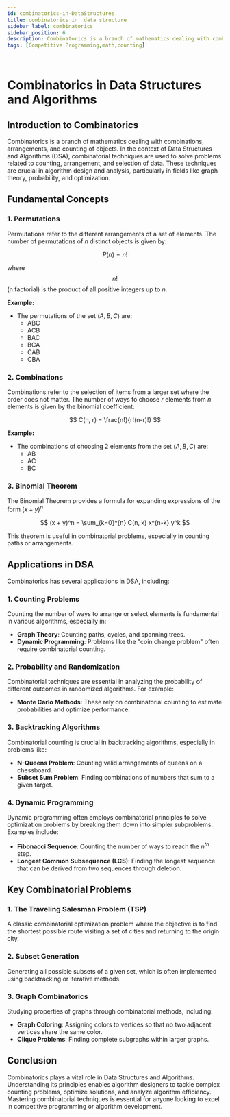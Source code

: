 ```yaml
---
id: combinatorics-in-DataStructures
title: combinatorics in  data structure
sidebar_label: combinatorics
sidebar_position: 6
description: Combinatorics is a branch of mathematics dealing with combinations, arrangements, and counting of objects.
tags: [Competitive Programming,math,counting]

---
```


# Combinatorics in Data Structures and Algorithms

## Introduction to Combinatorics

Combinatorics is a branch of mathematics dealing with combinations, arrangements, and counting of objects. In the context of Data Structures and Algorithms (DSA), combinatorial techniques are used to solve problems related to counting, arrangement, and selection of data. These techniques are crucial in algorithm design and analysis, particularly in fields like graph theory, probability, and optimization.

## Fundamental Concepts

### 1. **Permutations**

Permutations refer to the different arrangements of a set of elements. The number of permutations of $n$ distinct objects is given by:

$$
P(n) = n!
$$

where $$n!$$ (n factorial) is the product of all positive integers up to $n$.

**Example:**
- The permutations of the set $(A, B, C)$ are:
  - ABC
  - ACB
  - BAC
  - BCA
  - CAB
  - CBA

### 2. **Combinations**

Combinations refer to the selection of items from a larger set where the order does not matter. The number of ways to choose  $r$ elements from $n$ elements is given by the binomial coefficient:

$$
C(n, r) = \frac{n!}{r!(n-r)!}
$$

**Example:**
- The combinations of choosing 2 elements from the set $(A, B, C)$ are:
  - AB
  - AC
  - BC

### 3. **Binomial Theorem**

The Binomial Theorem provides a formula for expanding expressions of the form $(x + y)^n$

$$
(x + y)^n = \sum_{k=0}^{n} C(n, k) x^{n-k} y^k
$$

This theorem is useful in combinatorial problems, especially in counting paths or arrangements.

## Applications in DSA

Combinatorics has several applications in DSA, including:

### 1. **Counting Problems**

Counting the number of ways to arrange or select elements is fundamental in various algorithms, especially in:

- **Graph Theory**: Counting paths, cycles, and spanning trees.
- **Dynamic Programming**: Problems like the "coin change problem" often require combinatorial counting.

### 2. **Probability and Randomization**

Combinatorial techniques are essential in analyzing the probability of different outcomes in randomized algorithms. For example:

- **Monte Carlo Methods**: These rely on combinatorial counting to estimate probabilities and optimize performance.

### 3. **Backtracking Algorithms**

Combinatorial counting is crucial in backtracking algorithms, especially in problems like:

- **N-Queens Problem**: Counting valid arrangements of queens on a chessboard.
- **Subset Sum Problem**: Finding combinations of numbers that sum to a given target.

### 4. **Dynamic Programming**

Dynamic programming often employs combinatorial principles to solve optimization problems by breaking them down into simpler subproblems. Examples include:

- **Fibonacci Sequence**: Counting the number of ways to reach the $n^{th}$ step.
- **Longest Common Subsequence (LCS)**: Finding the longest sequence that can be derived from two sequences through deletion.

## Key Combinatorial Problems

### 1. **The Traveling Salesman Problem (TSP)**

A classic combinatorial optimization problem where the objective is to find the shortest possible route visiting a set of cities and returning to the origin city.

### 2. **Subset Generation**

Generating all possible subsets of a given set, which is often implemented using backtracking or iterative methods.

### 3. **Graph Combinatorics**

Studying properties of graphs through combinatorial methods, including:

- **Graph Coloring**: Assigning colors to vertices so that no two adjacent vertices share the same color.
- **Clique Problems**: Finding complete subgraphs within larger graphs.

## Conclusion

Combinatorics plays a vital role in Data Structures and Algorithms. Understanding its principles enables algorithm designers to tackle complex counting problems, optimize solutions, and analyze algorithm efficiency. Mastering combinatorial techniques is essential for anyone looking to excel in competitive programming or algorithm development.
